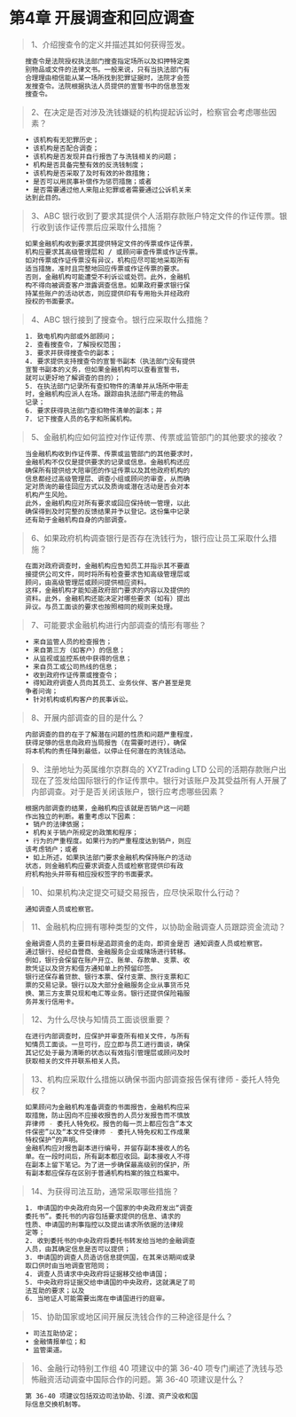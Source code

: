 # 第4章 开展调查和回应调查

> 1、介绍搜查令的定义并描述其如何获得签发。
``` bash
	搜查令是法院授权执法部门搜查指定场所以及扣押特定类
	别物品或文件的法律文书。一般来说，只有当执法部门有
	合理理由相信能从某一场所找到犯罪证据时，法院才会签
	发搜查令。法院根据执法人员提供的宣誓书中的信息签发
	搜查令。
```

> 2、在决定是否对涉及洗钱嫌疑的机构提起诉讼时，检察官会考虑哪些因素？
``` bash
	• 该机构有无犯罪历史；
	• 该机构是否配合调查；
	• 该机构是否发现并自行报告了与洗钱相关的问题；
	• 机构是否具备完整有效的反洗钱制度；
	• 该机构是否采取了及时有效的补救措施；
	• 是否可以用民事补偿作为惩罚措施；或者
	• 是否需要通过他人来阻止犯罪或者需要通过公诉机关来
	达到此目的。
```

> 3、ABC 银行收到了要求其提供个人活期存款账户特定文件的作证传票。银行收到该作证传票后应采取什么措施？
``` bash
	如果金融机构收到要求其提供特定文件的传票或作证传票，
	机构应要求其高级管理层和 / 或顾问审查传票或作证传票。
	如对传票或作证传票没有异议，机构应尽可能地采取所有
	适当措施，准时且完整地回应传票或作证传票的要求。
	否则，金融机构可能遭受不利诉讼或处罚。此外，金融机
	构不得向被调查客户泄露调查信息。如果政府要求银行保
	持某些账户的活动状态，则应提供印有专用抬头并经政府
	授权的书面要求。
```

> 4、ABC 银行接到了搜查令。银行应采取什么措施？
``` bash
	1. 致电机构内部或外部顾问；
	2. 查看搜查令，了解授权范围；
	3. 要求并获得搜查令的副本；
	4. 要求提供支持搜查令的宣誓书副本（执法部门没有提供
	宣誓书副本的义务，但如果金融机构可以查看宣誓书，
	就可以更好地了解调查的目的）；
	5. 在执法部门记录所有查扣物件的清单并从场所中带走
	时，金融机构应派人在场。跟踪由执法部门带走的物品
	记录；
	6. 要求获得执法部门查扣物件清单的副本；并
	7. 记下搜查人员的名字和所属机构。
```

> 5、金融机构应如何监控对作证传票、传票或监管部门的其他要求的接收？
``` bash
	当金融机构收到作证传票、传票或监管部门的其他要求时，
	金融机构不仅仅是提供要求的记录或信息。金融机构还应
	确保所有提供给大陪审团的作证传票以及其他政府机构的
	信息都经过高级管理层、调查小组或顾问的审查，从而确
	定对质询的最佳回应方式以及质询或潜在活动是否会对本
	机构产生风险。
	此外，金融机构应对所有要求或回应保持统一管理，以此
	确保得到及时完整的反馈结果并予以登记。这份集中记录
	还有助于金融机构自身的内部调查。
```

> 6、如果政府机构调查银行是否存在洗钱行为，银行应让员工采取什么措施？
``` bash
	在面对政府调查时，金融机构应告知员工并指示其不要直
	接提供公司文件，同时将所有检查要求告知高级管理层或
	顾问，由高级管理层或顾问提供相应资料。
	这样，金融机构才能知道政府部门要求的内容以及提供的
	资料。此外，金融机构还能决定对哪些要求（如有）提出
	异议。与员工面谈的要求也按照相同的规则来处理。
```

> 7、可能要求金融机构进行内部调查的情形有哪些？
``` bash
	• 来自监管人员的检查报告；
	• 来自第三方（如客户）的信息；
	• 从监视或监控系统中获得的信息；
	• 来自员工或公司热线的信息；
	• 收到政府作证传票或搜查令；
	• 得知政府调查人员向其员工、业务伙伴、客户甚至是竞
	争者问询；
	• 针对机构或机构客户的民事诉讼。
```

> 8、开展内部调查的目的是什么？
``` bash
	内部调查的目的在于了解潜在问题的性质和问题严重程度，
	获得足够的信息向政府当局报告（在需要时进行），确保
	将本机构的责任降到最低，以停止任何潜在的洗钱活动。
```

> 9、注册地址为英属维尔京群岛的 XYZTrading LTD 公司的活期存款账户出现在了签发给国际银行的作证传票中。银行对该账户及其受益所有人开展了内部调查。对于是否关闭该账户，银行应考虑哪些因素？
``` bash
	根据内部调查的结果，金融机构应该就是否销户这一问题
	作出独立的判断。着重考虑以下因素：
	• 销户的法律依据；
	• 机构关于销户所规定的政策和程序；
	• 行为的严重程度。如果行为的严重程度达到销户，则应
	该考虑销户；或者
	• 如上所述，如果执法部门要求金融机构保持账户的活动
	状态，则金融机构应要求调查人员或检察官提供印有政
	府机构抬头并带有相应授权签字的书面要求。
```

> 10、如果机构决定提交可疑交易报告，应尽快采取什么行动？
``` bash
	通知调查人员或检察官。
```

> 11、金融机构应拥有哪种类型的文件，以协助金融调查人员跟踪资金流动？
``` bash
	金融调查人员的主要目标是追踪资金的走向，即资金是否 通知调查人员或检察官。
	通过银行、经纪自营商、金融服务企业或赌场进行转移。
	例如，银行会保留在账户开立、账单、存款单、支票、收
	款凭证以及贷方和借方通知单上的预留印签。
	银行还保存着贷款、银行本票、保付支票、旅行支票和汇
	票的交易记录。银行以及大部分金融服务企业从事货币兑
	换、第三方支票兑现和电汇等业务。银行还提供保险箱服
	务并发行信用卡。
```

> 12、为什么尽快与知情员工面谈很重要？
``` bash
	在进行内部调查时，应保护并审查所有相关文件，与所有
	知情员工面谈。一旦可行，应立即与员工进行面谈，确保
	其记忆处于最为清晰的状态以有效指引管理层或顾问及时
	获取相关的文件并联系相关人员。
```

> 13、机构应采取什么措施以确保书面内部调查报告保有律师 - 委托人特免权？
``` bash
	如果顾问为金融机构准备调查的书面报告，金融机构应采
	取措施，防止因向不应接收报告的人员分发报告而不慎放
	弃律师 - 委托人特免权。报告的每一页上都应包含“本文
	件保密”以及“本文件受律师 - 委托人特免权和工作成果
	特权保护”的声明。
	金融机构应对报告副本进行编号，并留存副本接收人的名
	单。在一段时间后，所有副本都应收回。副本接收人不得
	在副本上留下笔记。为了进一步确保最高级别的保护，所
	有副本都应保存在区别于普通机构档案的独立档案中。
```

> 14、为获得司法互助，通常采取哪些措施？
``` bash
	1. 申请国的中央政府向另一个国家的中央政府发出“调查
	委托书”。委托书的内容包括要求提供的信息、请求的
	性质、申请国的刑事指控以及提出请求所依据的法律规
	定等；
	2. 收到委托书的中央政府将委托书转发给当地的金融调查
	人员，由其确定信息是否可以提供；
	3. 申请国的调查人员造访信息提供国，在其来访期间或录
	取口供时由当地调查官陪同；
	4. 调查人员请求中央政府将证据移交给申请国；
	5. 中央政府将证据交给申请国的中央政府，这就满足了司
	法互助的要求；以及
	6. 当地证人可能需要出席在申请国进行的庭审。
```

> 15、协助国家或地区间开展反洗钱合作的三种途径是什么？
``` bash
	• 司法互助协定；
	• 金融情报单位；和
	• 监管渠道。
```

> 16、金融行动特别工作组 40 项建议中的第 36-40 项专门阐述了洗钱与恐怖融资活动调查中国际合作的问题。第 36-40 项建议是什么？
``` bash
	第 36-40 项建议包括双边司法协助、引渡、资产没收和国
	际信息交换机制等。
```
